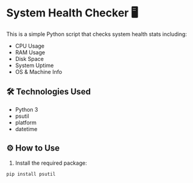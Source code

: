 # System Health Checker 🖥️

This is a simple Python script that checks system health stats including:

- CPU Usage  
- RAM Usage  
- Disk Space  
- System Uptime  
- OS & Machine Info

## 🛠️ Technologies Used
- Python 3  
- psutil  
- platform  
- datetime

## ⚙️ How to Use

1. Install the required package:
```bash
pip install psutil

